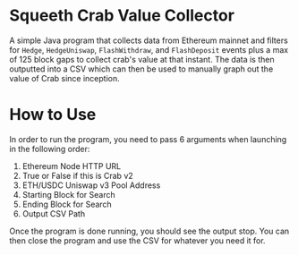 # Squeeth Crab Value Collector
A simple Java program that collects data from Ethereum mainnet and filters for `Hedge`, `HedgeUniswap`, `FlashWithdraw`, and `FlashDeposit` events plus a max of 125 block gaps to collect crab's value at that instant. The data is then outputted into a CSV which can then be used to manually graph out the value of Crab since inception.

# How to Use

In order to run the program, you need to pass 6 arguments when launching in the following order:
1. Ethereum Node HTTP URL
2. True or False if this is Crab v2
3. ETH/USDC Uniswap v3 Pool Address
4. Starting Block for Search
5. Ending Block for Search
6. Output CSV Path

Once the program is done running, you should see the output stop. You can then close the program and use the CSV for whatever you need it for.
